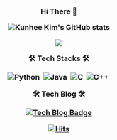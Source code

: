 <h3 align="center">
  
Hi There 👋

![Kunhee Kim's GitHub stats](https://github-readme-stats.vercel.app/api?username=kunheekimdev&show_icons=true&theme=tokyonight)
  
<img align='center' src="http://mazassumnida.wtf/api/v2/generate_badge?boj=2002tony">
  

  
🛠 Tech Stacks 🛠

![Python](https://img.shields.io/badge/-Python-05122A?style=flat&logo=python)&nbsp;
![Java](https://img.shields.io/badge/-Java-05122A?style=flat&logo=Java&logoColor=FFA518)&nbsp;
![C](https://img.shields.io/badge/-C-05122A?style=flat&logo=C&logoColor=A8B9CC)&nbsp;
![C++](https://img.shields.io/badge/-C++-05122A?style=flat&logo=C%2B%2B&logoColor=00599C)&nbsp;
  
🛠 Tech Blog 🛠
  
[![Tech Blog Badge](http://img.shields.io/badge/-Tech%20blog-black?style=flat-square&logo=github&link=https://kunheekimdev.github.io/)](https://kunheekimdev.github.io/)



[![Hits](https://hits.seeyoufarm.com/api/count/incr/badge.svg?url=https%3A%2F%2Fgithub.com%2Fkunheekimdev&count_bg=%2320CDEF&title_bg=%23555555&icon=&icon_color=%23E7E7E7&title=hits&edge_flat=false)](https://hits.seeyoufarm.com)

</h3>
